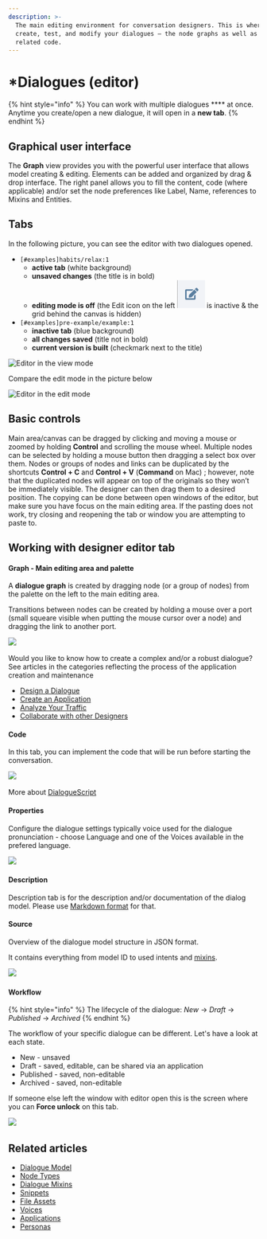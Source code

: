 ```yaml
---
description: >-
  The main editing environment for conversation designers. This is where you
  create, test, and modify your dialogues – the node graphs as well as the
  related code.
---
```


# \*Dialogues (editor)

{% hint style="info" %}
You can work with multiple dialogues **** at once. Anytime you create/open a new dialogue, it will open in a **new tab**.
{% endhint %}

## Graphical user interface

The **Graph** view provides you with the powerful user interface that allows model creating & editing. Elements can be added and organized by drag & drop interface. The right panel allows you to fill the content, code (where applicable) and/or set the node preferences like Label, Name, references to Mixins and Entities.

## Tabs

In the following picture, you can see the editor with two dialogues opened.

* `[#examples]habits/relax:1`
  * **active tab** (white background)
  * **unsaved changes** (the title is in bold)
  * **editing mode is off** (the Edit icon on the left <img src="../../../.gitbook/assets/Screenshot 2023-02-21 at 18.46.23.png" alt="" data-size="line"> is inactive & the grid behind the canvas is hidden)
* `[#examples]pre-example/example:1`
  * **inactive tab** (blue background)
  * **all changes saved** (title not in bold)
  * **current version is built** (checkmark next to the title)

![Editor in the view mode](<../../../.gitbook/assets/image (78).png>)

Compare the edit mode in the picture below

![Editor in the edit mode](<../../../.gitbook/assets/image (79).png>)

## Basic controls  <a href="#basic-controls" id="basic-controls"></a>

Main area/canvas can be dragged by clicking and moving a mouse or zoomed by holding **Control** and scrolling the mouse wheel. Multiple nodes can be selected by holding a mouse button then dragging a select box over them. Nodes or groups of nodes and links can be duplicated by the shortcuts **Control + C** and **Control + V** (**Command** on Mac) ; however, note that the duplicated nodes will appear on top of the originals so they won’t be immediately visible. The designer can then drag them to a desired position. The copying can be done between open windows of the editor, but make sure you have focus on the main editing area. If the pasting does not work, try closing and reopening the tab or window you are attempting to paste to.

## Working with designer editor tab  <a href="#working-with-designer-editor-tab" id="working-with-designer-editor-tab"></a>

#### Graph - Main editing area and palette  <a href="#graph---main-editing-area-and-palette" id="graph---main-editing-area-and-palette"></a>

A **dialogue graph** is created by dragging node (or a group of nodes) from the palette on the left to the main editing area.&#x20;

Transitions between nodes can be created by holding a mouse over a port (small squeare visible when putting the mouse cursor over a node) and dragging the link to another port.

![](<../../../.gitbook/assets/drag-and-drop (4).gif>)

Would you like to know how to create a complex and/or a robust dialogue? See articles in the categories reflecting the process of the application creation and maintenance

* [Design a Dialogue](../../../how-to/design/)
* [Create an Application](../../../how-to/applications/)
* [Analyze Your Traffic](broken-reference)
* [Collaborate with other Designers](broken-reference)

#### Code  <a href="#code" id="code"></a>

In this tab, you can implement the code that will be run before starting the conversation.

![](<../../../.gitbook/assets/image (20).png>)

More about [DialogueScript](../../../development/dialoguescript/)

#### Properties  <a href="#properties" id="properties"></a>

Configure the dialogue settings typically voice used for the dialogue pronunciation - choose Language and one of the Voices available in the prefered language.

![](<../../../.gitbook/assets/image (21).png>)

#### Description

Description tab is for the description and/or documentation of the dialog model. Please use [Markdown format](https://www.markdownguide.org/basic-syntax) for that.

#### Source

Overview of the dialogue model structure in JSON format.&#x20;

It contains everything from model ID to used intents and [mixins](dialogue-mixin.md).

![](<../../../.gitbook/assets/image (27).png>)

#### Workflow

{% hint style="info" %}
The lifecycle of the dialogue: _New_ -> _Draft_ -> _Published_ -> _Archived_
{% endhint %}

The workflow of your specific dialogue can be different. Let's have a look at each state.

* New - unsaved
* Draft - saved, editable, can be shared via an application
* Published - saved, non-editable
* Archived - saved, non-editable

If someone else left the window with editor open this is the screen where you can **Force unlock** on this tab.&#x20;

![](<../../../.gitbook/assets/image (23).png>)

## Related articles

* [Dialogue Model](../../../development/dialogue-model-coding/building-blocks/dialogue-model.md)
* [Node Types](../../../development/dialogue-model-coding/building-blocks/node-types.md)
* [Dialogue Mixins](dialogue-mixin.md)
* [Snippets](../../../development/dialogue-model-coding/building-blocks/snippets.md)
* [File Assets](broken-reference)
* [Voices](broken-reference)
* [Applications](../../../development/dialogue-model-coding/building-blocks/applications.md)
* [Personas](../../../development/dialogue-model-coding/building-blocks/personas.md)
